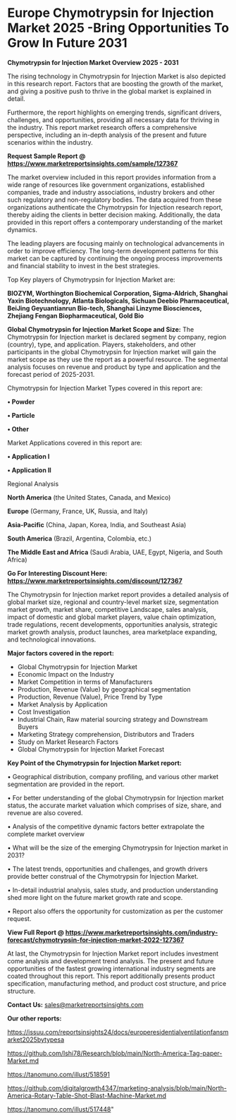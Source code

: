 # Europe Chymotrypsin for Injection Market 2025 -Bring Opportunities To Grow In Future 2031

<Strong> Chymotrypsin for Injection Market Overview 2025 - 2031</strong>

The rising technology in Chymotrypsin for Injection Market is also depicted in this research report. Factors that are boosting the growth of the market, and giving a positive push to thrive in the global market is explained in detail.

Furthermore, the report highlights on emerging trends, significant drivers, challenges, and opportunities, providing all necessary data for thriving in the industry. This report market research offers a comprehensive perspective, including an in-depth analysis of the present and future scenarios within the industry.

<strong>Request Sample Report @ <a href=https://www.marketreportsinsights.com/sample/127367>https://www.marketreportsinsights.com/sample/127367</a></strong>

The market overview included in this report provides information from a wide range of resources like government organizations, established companies, trade and industry associations, industry brokers and other such regulatory and non-regulatory bodies. The data acquired from these organizations authenticate the Chymotrypsin for Injection research report, thereby aiding the clients in better decision making. Additionally, the data provided in this report offers a contemporary understanding of the market dynamics.

The leading players are focusing mainly on technological advancements in order to improve efficiency. The long-term development patterns for this market can be captured by continuing the ongoing process improvements and financial stability to invest in the best strategies.

Top Key players of Chymotrypsin for Injection Market are:

<strong>BIOZYM, Worthington Biochemical Corporation, Sigma-Aldrich, Shanghai Yaxin Biotechnology, Atlanta Biologicals, Sichuan Deebio Pharmaceutical, BeiJing Geyuantianrun Bio-tech, Shanghai Linzyme Biosciences, Zhejiang Fengan Biopharmaceutical, Gold Bio</strong>

<strong><b>Global Chymotrypsin for Injection Market Scope and Size:</b></strong>
The Chymotrypsin for Injection market is declared segment by company, region (country), type, and application. Players, stakeholders, and other participants in the global Chymotrypsin for Injection market will gain the market scope as they use the report as a powerful resource. The segmental analysis focuses on revenue and product by type and application and the forecast period of 2025-2031.

Chymotrypsin for Injection Market Types covered in this report are:

<strong>• Powder

• Particle

• Other</strong>

Market Applications covered in this report are:

<strong>• Application I

• Application II</strong> 

Regional Analysis

<strong>North America</strong> (the United States, Canada, and Mexico)

<strong>Europe</strong> (Germany, France, UK, Russia, and Italy)

<strong>Asia-Pacific</strong> (China, Japan, Korea, India, and Southeast Asia)

<strong>South America</strong> (Brazil, Argentina, Colombia, etc.)

<strong>The Middle East and Africa</strong> (Saudi Arabia, UAE, Egypt, Nigeria, and South Africa)

<strong>Go For Interesting Discount Here: <a href=https://www.marketreportsinsights.com/discount/127367>https://www.marketreportsinsights.com/discount/127367</a></strong>

The Chymotrypsin for Injection market report provides a detailed analysis of global market size, regional and country-level market size, segmentation market growth, market share, competitive Landscape, sales analysis, impact of domestic and global market players, value chain optimization, trade regulations, recent developments, opportunities analysis, strategic market growth analysis, product launches, area marketplace expanding, and technological innovations.

<strong><b>Major factors covered in the report:</b></strong>
<ul>
  <li>Global Chymotrypsin for Injection Market </li>
  <li>Economic Impact on the Industry</li>
  <li>Market Competition in terms of Manufacturers</li>
  <li>Production, Revenue (Value) by geographical segmentation</li>
  <li>Production, Revenue (Value), Price Trend by Type</li>
  <li>Market Analysis by Application</li>
  <li>Cost Investigation</li>
  <li>Industrial Chain, Raw material sourcing strategy and Downstream Buyers</li>
  <li>Marketing Strategy comprehension, Distributors and Traders</li>
  <li>Study on Market Research Factors</li>
  <li>Global Chymotrypsin for Injection Market Forecast</li>
</ul>

<strong><b>Key Point of the Chymotrypsin for Injection Market report:</b></strong>

• Geographical distribution, company profiling, and various other market segmentation are provided in the report.

• For better understanding of the global Chymotrypsin for Injection market status, the accurate market valuation which comprises of size, share, and revenue are also covered.

• Analysis of the competitive dynamic factors better extrapolate the complete market overview

• What will be the size of the emerging Chymotrypsin for Injection market in 2031?

• The latest trends, opportunities and challenges, and growth drivers provide better construal of the Chymotrypsin for Injection Market.

• In-detail industrial analysis, sales study, and production understanding shed more light on the future market growth rate and scope.

• Report also offers the opportunity for customization as per the customer request.

<strong><b>View Full Report @ <a href=https://www.marketreportsinsights.com/industry-forecast/chymotrypsin-for-injection-market-2022-127367>https://www.marketreportsinsights.com/industry-forecast/chymotrypsin-for-injection-market-2022-127367</a></b></strong>


At last, the Chymotrypsin for Injection Market report includes investment come analysis and development trend analysis. The present and future opportunities of the fastest growing international industry segments are coated throughout this report. This report additionally presents product specification, manufacturing method, and product cost structure, and price structure.

<strong>Contact Us:</strong>
sales@marketreportsinsights.com

<strong>Our other reports:</strong>

<a href=https://issuu.com/reportsinsights24/docs/europeresidentialventilationfansmarket2025bytypesa>https://issuu.com/reportsinsights24/docs/europeresidentialventilationfansmarket2025bytypesa</a>

<a href=https://github.com/Ishi78/Research/blob/main/North-America-Tag-paper-Market.md>https://github.com/Ishi78/Research/blob/main/North-America-Tag-paper-Market.md</a>

<a href=https://tanomuno.com/illust/518591>https://tanomuno.com/illust/518591</a>

<a href=https://github.com/digitalgrowth4347/marketing-analysis/blob/main/North-America-Rotary-Table-Shot-Blast-Machine-Market.md>https://github.com/digitalgrowth4347/marketing-analysis/blob/main/North-America-Rotary-Table-Shot-Blast-Machine-Market.md</a>

<a href=https://tanomuno.com/illust/517448>https://tanomuno.com/illust/517448</a>"
